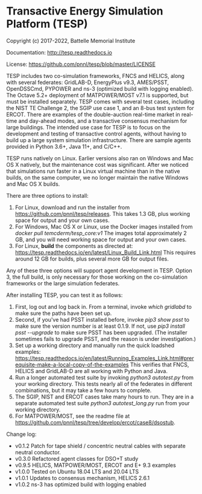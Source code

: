 # Transactive Energy Simulation Platform (TESP)

Copyright (c) 2017-2022, Battelle Memorial Institute

Documentation: http://tesp.readthedocs.io

License: https://github.com/pnnl/tesp/blob/master/LICENSE

TESP includes two co-simulation frameworks, FNCS and HELICS,
along with several federates: GridLAB-D, EnergyPlus v9.3, AMES/PSST,
OpenDSSCmd, PYPOWER and ns-3 (optimized build with logging enabled).
The Octave 5.2+ deployment of MATPOWER/MOST v7.1 is supported, but must
be installed separately. TESP comes with several test cases,
including the NIST TE Challenge 2, the SGIP use case 1, and an
8-bus test system for ERCOT. There are examples of the double-auction
real-time market in real-time and day-ahead modes, and a
transactive consensus mechanism for large buildings. The intended
use case for TESP is to focus on the development and testing
of transactive control agents, without having to build up a large
system simulation infrastructure. There are sample agents provided
in Python 3.6+, Java 11+, and C/C++.

TESP runs natively on Linux. Earlier versions also ran on Windows and
Mac OS X natively, but the maintenance cost was significant. After
we noticed that simulations run faster in a Linux virtual machine than
in the native builds, on the same computer, we no longer maintain the
native Windows and Mac OS X builds. 

There are three options to install:

1. For Linux, download and run the installer from
   https://github.com/pnnl/tesp/releases. This takes
   1.3 GB, plus working space for output and your own cases.
2. For Windows, Mac OS X or Linux, use the Docker images
   installed from *docker pull temcderm/tesp_core:v1*
   The images total approximately 2 GB, and you will
   need working space for output and your own cases.
3. For Linux, **build** the components as directed at:
   https://tesp.readthedocs.io/en/latest/Linux_Build_Link.html
   This requires around 12 GB for builds, plus several
   more GB for output files.

Any of these three options will support agent development in TESP.
Option 3, the full build, is only necessary for those working on
the co-simulation frameworks or the large simulation federates.

After installing TESP, you can test it as follows:

1. First, log out and log back in. From a terminal, invoke _which gridlabd_ 
   to make sure the paths have been set up.
2. Second, if you've had PSST installed before, invoke _pip3 show psst_ 
   to make sure the version number is at least 0.1.9.  If not, use 
   _pip3 install psst --upgrade_ to make sure PSST has been upgraded.
   (The installer sometimes fails to upgrade PSST, and the reason
   is under investigation.)
3. Set up a working directory and manually run the quick loadshed examples:
   https://tesp.readthedocs.io/en/latest/Running_Examples_Link.html#prerequisite-make-a-local-copy-of-the-examples
   This verifies that FNCS, HELICS and GridLAB-D are all working
   with Python and Java.
4. Run a longer automated test suite by invoking
   *python3 autotest.py* from your working directory. This tests
   nearly all of the federates in different combinations, but it
   may take a few hours to complete.
5. The SGIP, NIST and ERCOT cases take many hours to run. They
   are in a separate automated test suite *python3 autotest_long.py*
   run from your working directory.
6. For MATPOWER/MOST, see the readme file at https://github.com/pnnl/tesp/tree/develop/ercot/case8/dsostub.

Change log:

- v0.1.2  Patch for tape shield / concentric neutral 
          cables with separate neutral conductor.
- v0.3.0  Refactored agent classes for DSO+T study
- v0.9.5  HELICS, MATPOWER/MOST, ERCOT and E+ 9.3 examples
- v1.0.0  Tested on Ubuntu 18.04 LTS and 20.04 LTS
- v1.0.1  Updates to consensus mechanism, HELICS 2.6.1
- v1.0.2  ns-3 has optimized build with logging enabled
